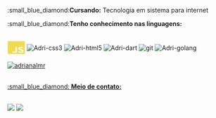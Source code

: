 <p> :small_blue_diamond:<strong>Cursando:</strong> Tecnologia em sistema para internet</p>
 
<p> :small_blue_diamond:<strong>Tenho conhecimento nas linguagens:</strong> </p>
</div><br>
<div style="display: inline_block">
  <!--<img align="center" alt="Adri-csharp" height="30" width="40" src="https://cdn.jsdelivr.net/gh/devicons/devicon/icons/csharp/csharp-original.svg"--> 
  <img align="center" alt="adri-Js" height="30" width="40" src="https://raw.githubusercontent.com/devicons/devicon/master/icons/javascript/javascript-plain.svg">
  <img align="center" alt="Adri-css3" height="30" width="40" src="https://cdn.jsdelivr.net/gh/devicons/devicon/icons/css3/css3-original.svg"/>
  <img align="center" alt="Adri-html5" height="30" width="40" src="https://cdn.jsdelivr.net/gh/devicons/devicon/icons/html5/html5-original.svg"/>
  <img align="center" alt="Adri-dart" height="30" width="40" src="https://cdn.jsdelivr.net/gh/devicons/devicon/icons/dart/dart-original.svg" />
  <img align="center" alt="git"  height="30" width="30" src="https://www.vectorlogo.zone/logos/git-scm/git-scm-icon.svg"/> </a> 
 <img align="center" alt="Adri-golang" height="30" width="40" src="https://cdn.jsdelivr.net/gh/devicons/devicon/icons/go/go-original.svg" /> <!-- Adicione esta linha para o Golang -->
</div>
<div align="auto"><br>
  <a href="https://github.com/AdrianaLMR">
   <!--<img height="180em" src="https://github-readme-stats.vercel.app/api?username=AdrianaLMR&show_icons=true&theme=dracula&include_all_commits=true&count_private=true"/>--> 
  <img height="180em" src="https://github-readme-stats.vercel.app/api/top-langs/?username=adrianalmr&show_icons=true&theme=dracula&locale=en&layout=compact" alt="adrianalmr"/>
</div>
<br>
<p> :small_blue_diamond:<strong> Meio de contato:</strong> </p>
<div><br> 
  <a href = "mailto:trevenlynk038@gmail.com"><img src="https://img.shields.io/badge/-Gmail-%23333?style=for-the-badge&logo=gmail&logoColor=white" target="_blank"></a>
  <a href="https://www.linkedin.com/in/adriana-machado-da-rosa-0451ab22a" target="_blank"><img src="https://img.shields.io/badge/-LinkedIn-%230077B5?style=for-the-badge&logo=linkedin&logoColor=white" target="_blank"></a>
